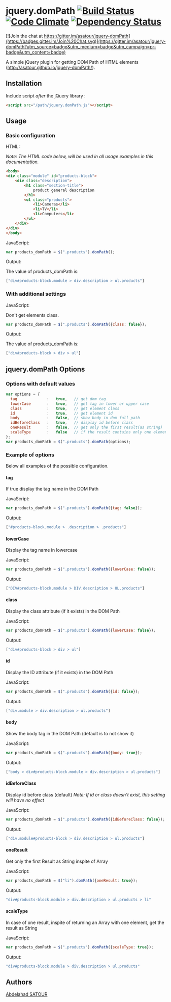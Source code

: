 # jquery.domPath [![Build Status](https://travis-ci.org/asatour/jquery-domPath.svg)](https://travis-ci.org/asatour/jquery-domPath) [![Code Climate](https://codeclimate.com/github/asatour/jquery-domPath/badges/gpa.svg)](https://codeclimate.com/github/asatour/jquery-domPath)  [![Dependency Status](https://gemnasium.com/asatour/jquery-domPath.svg)](https://gemnasium.com/asatour/jquery-domPath) 
[![Join the chat at https://gitter.im/asatour/jquery-domPath](https://badges.gitter.im/Join%20Chat.svg)](https://gitter.im/asatour/jquery-domPath?utm_source=badge&utm_medium=badge&utm_campaign=pr-badge&utm_content=badge)


A simple jQuery plugin for getting DOM Path of HTML elements (http://asatour.github.io/jquery-domPath/).


## Installation

Include script *after* the jQuery library : 

```html
<script src="/path/jquery.domPath.js"></script>
```

## Usage

### Basic configuration

HTML:

*Note: The HTML code below, will be used in all usage examples in this documentation.*
```html
<body>
<div class="module" id="products-block">
    <div class="description">
        <h1 class="section-title">
            product general description
        </h1>
        <ul class="products">
            <li>Cameras</li>
            <li>TV</li>
            <li>Computers</li>
        </ul>
    </div>
</div>
</body>
```


JavaScript:

```js
var products_domPath = $(".products").domPath();
```
Output:

The value of products_domPath is:

```js
["div#products-block.module > div.description > ul.products"]
```

### With additional settings

JavaScript:

Don't get elements class.
```js
var products_domPath = $(".products").domPath({class: false});
```
Output:

The value of products_domPath is:

```js
["div#products-block > div > ul"]
```

## jquery.domPath Options

### Options with default values

```js
var options = {
  tag             :   true,   // get dom tag
  lowerCase       :   true,   // get tag in lower or upper case
  class           :   true,   // get element class
  id              :   true,   // get element id
  body            :   false,  // show body in dom full path
  idBeforeClass   :   true,   // display id before class
  oneResult       :   false,  // get only the first result(as string)
  scaleType       :   false   // if the result contains only one element get it as string and not array
};
var products_domPath = $(".products").domPath(options);
```

### Example of options
Below all examples of the possible configuration.

#### tag
If true display the tag name in the DOM Path

JavaScript:
```js
var products_domPath = $(".products").domPath({tag: false});
```

Output:
```js
["#products-block.module > .description > .products"]
```

#### lowerCase
Display the tag name in lowercase

JavaScript:
```js
var products_domPath = $(".products").domPath({lowerCase: false});
```

Output:
```js
["DIV#products-block.module > DIV.description > UL.products"]
```

#### class
Display the class attribute (if it exists) in the DOM Path

JavaScript:
```js
var products_domPath = $(".products").domPath({lowerCase: false});
```

Output:
```js
["div#products-block > div > ul"]
```

#### id
Display the ID attribute (if it exists) in the DOM Path

JavaScript:
```js
var products_domPath = $(".products").domPath({id: false});
```

Output:
```js
["div.module > div.description > ul.products"]
```

#### body
Show the body tag in the DOM Path (default is to not show it)

JavaScript:
```js
var products_domPath = $(".products").domPath({body: true});
```

Output:
```js
["body > div#products-block.module > div.description > ul.products"]
```

#### idBeforeClass
Display id before class (default)
*Note: If id or class doesn't exist, this setting will have no effect*

JavaScript:
```js
var products_domPath = $(".products").domPath({idBeforeClass: false});
```

Output:
```js
["div.module#products-block > div.description > ul.products"]
```

#### oneResult
Get only the first Result as String inspite of Array

JavaScript:
```js
var products_domPath = $("li").domPath({oneResult: true});
```

Output:
```js
"div#products-block.module > div.description > ul.products > li"
```

#### scaleType
In case of one result, inspite of returning an Array with one element, get the result as String

JavaScript:
```js
var products_domPath = $(".products").domPath({scaleType: true});
```

Output:
```js
"div#products-block.module > div.description > ul.products"
```

## Authors

[Abdelahad SATOUR](https://github.com/asatour)
